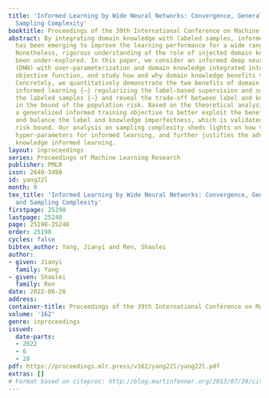 ```yaml
---
title: 'Informed Learning by Wide Neural Networks: Convergence, Generalization and
  Sampling Complexity'
booktitle: Proceedings of the 39th International Conference on Machine Learning
abstract: By integrating domain knowledge with labeled samples, informed machine learning
  has been emerging to improve the learning performance for a wide range of applications.
  Nonetheless, rigorous understanding of the role of injected domain knowledge has
  been under-explored. In this paper, we consider an informed deep neural network
  (DNN) with over-parameterization and domain knowledge integrated into its training
  objective function, and study how and why domain knowledge benefits the performance.
  Concretely, we quantitatively demonstrate the two benefits of domain knowledge in
  informed learning {—} regularizing the label-based supervision and supplementing
  the labeled samples {—} and reveal the trade-off between label and knowledge imperfectness
  in the bound of the population risk. Based on the theoretical analysis, we propose
  a generalized informed training objective to better exploit the benefits of knowledge
  and balance the label and knowledge imperfectness, which is validated by the population
  risk bound. Our analysis on sampling complexity sheds lights on how to choose the
  hyper-parameters for informed learning, and further justifies the advantages of
  knowledge informed learning.
layout: inproceedings
series: Proceedings of Machine Learning Research
publisher: PMLR
issn: 2640-3498
id: yang22l
month: 0
tex_title: 'Informed Learning by Wide Neural Networks: Convergence, Generalization
  and Sampling Complexity'
firstpage: 25198
lastpage: 25240
page: 25198-25240
order: 25198
cycles: false
bibtex_author: Yang, Jianyi and Ren, Shaolei
author:
- given: Jianyi
  family: Yang
- given: Shaolei
  family: Ren
date: 2022-06-28
address:
container-title: Proceedings of the 39th International Conference on Machine Learning
volume: '162'
genre: inproceedings
issued:
  date-parts:
  - 2022
  - 6
  - 28
pdf: https://proceedings.mlr.press/v162/yang22l/yang22l.pdf
extras: []
# Format based on citeproc: http://blog.martinfenner.org/2013/07/30/citeproc-yaml-for-bibliographies/
---
```


